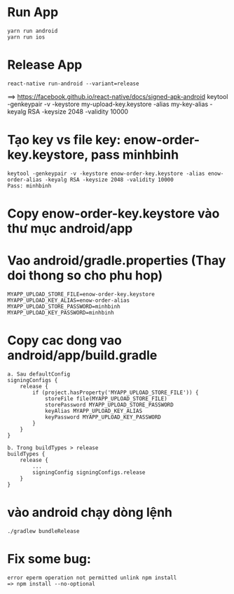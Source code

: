 # Run App
    yarn run android
    yarn run ios
# Release App
    react-native run-android --variant=release

==> https://facebook.github.io/react-native/docs/signed-apk-android
keytool -genkeypair -v -keystore my-upload-key.keystore -alias my-key-alias -keyalg RSA -keysize 2048 -validity 10000

# Tạo key vs file key: enow-order-key.keystore, pass minhbinh
    keytool -genkeypair -v -keystore enow-order-key.keystore -alias enow-order-alias -keyalg RSA -keysize 2048 -validity 10000
    Pass: minhbinh
# Copy enow-order-key.keystore vào thư mục android/app
# Vao android/gradle.properties (Thay doi thong so cho phu hop)
    MYAPP_UPLOAD_STORE_FILE=enow-order-key.keystore
    MYAPP_UPLOAD_KEY_ALIAS=enow-order-alias
    MYAPP_UPLOAD_STORE_PASSWORD=minhbinh
    MYAPP_UPLOAD_KEY_PASSWORD=minhbinh
# Copy cac dong vao android/app/build.gradle
    a. Sau defaultConfig
    signingConfigs {
        release {
            if (project.hasProperty('MYAPP_UPLOAD_STORE_FILE')) {
                storeFile file(MYAPP_UPLOAD_STORE_FILE)
                storePassword MYAPP_UPLOAD_STORE_PASSWORD
                keyAlias MYAPP_UPLOAD_KEY_ALIAS
                keyPassword MYAPP_UPLOAD_KEY_PASSWORD
            }
        }
    }

    b. Trong buildTypes > release 
    buildTypes {
        release {
            ...
            signingConfig signingConfigs.release
        }
    }
# vào android chạy dòng lệnh
    ./gradlew bundleRelease


# Fix some bug:
    error eperm operation not permitted unlink npm install
    => npm install --no-optional